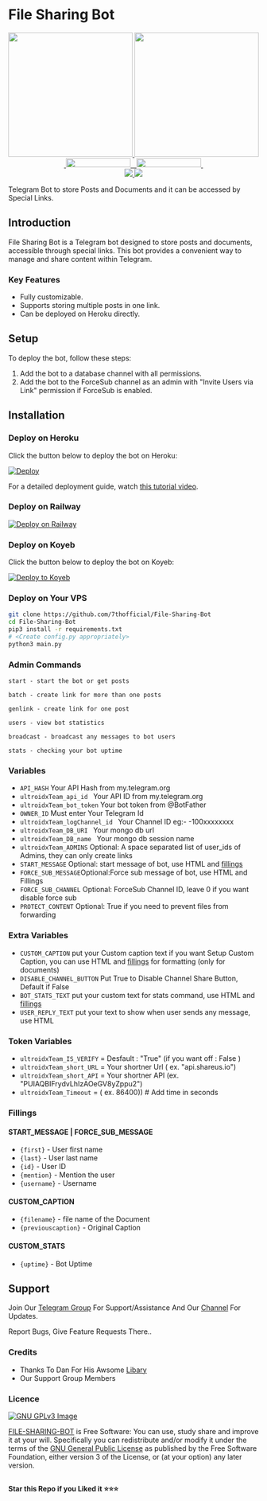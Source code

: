 # File Sharing Bot

<p align="center">
  <a href="https://www.python.org">
    <img src="http://ForTheBadge.com/images/badges/made-with-python.svg" width ="250">
  </a>
  <a href="https://t.me/ultroid_official">
    <img src="https://github.com/7thofficial/PyrogramGenStr/blob/main/resources/madebycodex-badge.svg" width="250">
  </a><br>
  <a href="https://t.me/ultroid_official">
    &nbsp;<img src="https://img.shields.io/badge/ultroid%20%F0%9D%95%8F%20official-Channel-blue?style=flat-square&logo=telegram" width="130" height="18">&nbsp;
  </a>
  <a href="https://t.me/ultroidofficial_chat">
    &nbsp;<img src="https://img.shields.io/badge/ultroid%20%F0%9D%95%8F%20official-Group-blue?style=flat-square&logo=telegram" width="130" height="18">&nbsp;
  </a>  
  <br>
  <a href="https://github.com/7thofficial/File-Sharing-Bot/stargazers">
    <img src="https://img.shields.io/github/stars/7thofficial/File-Sharing-Bot?style=social">
  </a>
  <a href="https://github.com/7thofficial/File-Sharing-Bot/fork">
    <img src="https://img.shields.io/github/forks/7thofficial/File-Sharing-Bot?label=Fork&style=social">
  </a>  
</p>

Telegram Bot to store Posts and Documents and it can be accessed by Special Links.

## Introduction

File Sharing Bot is a Telegram bot designed to store posts and documents, accessible through special links. This bot provides a convenient way to manage and share content within Telegram.

### Key Features

- Fully customizable.
- Supports storing multiple posts in one link.
- Can be deployed on Heroku directly.

## Setup

To deploy the bot, follow these steps:

1. Add the bot to a database channel with all permissions.
2. Add the bot to the ForceSub channel as an admin with "Invite Users via Link" permission if ForceSub is enabled.

## Installation

### Deploy on Heroku

Click the button below to deploy the bot on Heroku:

[![Deploy](https://www.herokucdn.com/deploy/button.svg)](https://heroku.com/deploy)

For a detailed deployment guide, watch [this tutorial video](https://www.youtube.com/watch?v=BeNBEYc-q7Y).

### Deploy on Railway

[![Deploy on Railway](https://railway.app/button.svg)](https://railway.app/new/template/1jKLr4)

### Deploy on Koyeb

Click the button below to deploy the bot on Koyeb:

[![Deploy to Koyeb](https://www.koyeb.com/static/images/deploy/button.svg)](https://app.koyeb.com/deploy?type=git&repository=github.com/7thofficial/File-Sharing-Bot&branch=koyeb&name=filesharingbot)

### Deploy on Your VPS

```bash
git clone https://github.com/7thofficial/File-Sharing-Bot
cd File-Sharing-Bot
pip3 install -r requirements.txt
# <Create config.py appropriately>
python3 main.py
````

### Admin Commands

```
start - start the bot or get posts

batch - create link for more than one posts

genlink - create link for one post

users - view bot statistics

broadcast - broadcast any messages to bot users

stats - checking your bot uptime
```

### Variables

* `API_HASH` Your API Hash from my.telegram.org
* `ultroidxTeam_api_id ` Your API ID from my.telegram.org
* `ultroidxTeam_bot_token` Your bot token from @BotFather
* `OWNER_ID` Must enter Your Telegram Id
* `ultroidxTeam_logChannel_id ` Your Channel ID eg:- -100xxxxxxxx
* `ultroidxTeam_DB_URI ` Your mongo db url
* `ultroidxTeam_DB_name ` Your mongo db session name
* `ultroidxTeam_ADMINS` Optional: A space separated list of user_ids of Admins, they can only create links
* `START_MESSAGE` Optional: start message of bot, use HTML and <a href='https://github.com/codexbotz/File-Sharing-Bot/blob/main/README.md#start_message'>fillings</a>
* `FORCE_SUB_MESSAGE`Optional:Force sub message of bot, use HTML and Fillings
* `FORCE_SUB_CHANNEL` Optional: ForceSub Channel ID, leave 0 if you want disable force sub
* `PROTECT_CONTENT` Optional: True if you need to prevent files from forwarding

### Extra Variables

* `CUSTOM_CAPTION` put your Custom caption text if you want Setup Custom Caption, you can use HTML and <a href='https://github.com/7thofficial/File-Sharing-Bot/blob/main/README.md#custom_caption'>fillings</a> for formatting (only for documents)
* `DISABLE_CHANNEL_BUTTON` Put True to Disable Channel Share Button, Default if False
* `BOT_STATS_TEXT` put your custom text for stats command, use HTML and <a href='https://github.com/7thofficial/File-Sharing-Bot/blob/main/README.md#custom_stats'>fillings</a>
* `USER_REPLY_TEXT` put your text to show when user sends any message, use HTML

### Token Variables

* `ultroidxTeam_IS_VERIFY` = Desfault : "True" (if you want off : False )
* `ultroidxTeam_short_URL` = Your shortner Url ( ex. "api.shareus.io")
* `ultroidxTeam_short_API` = Your shortner API (ex. "PUIAQBIFrydvLhIzAOeGV8yZppu2")
* `ultroidxTeam_Timeout` = ( ex. 86400)) # Add time in seconds


### Fillings
#### START_MESSAGE | FORCE_SUB_MESSAGE

* `{first}` - User first name
* `{last}` - User last name
* `{id}` - User ID
* `{mention}` - Mention the user
* `{username}` - Username

#### CUSTOM_CAPTION

* `{filename}` - file name of the Document
* `{previouscaption}` - Original Caption

#### CUSTOM_STATS

* `{uptime}` - Bot Uptime


## Support   
Join Our [Telegram Group](https://www.telegram.dog/ultroidofficial_chat) For Support/Assistance And Our [Channel](https://www.telegram.dog/ultroid_official) For Updates.   
   
Report Bugs, Give Feature Requests There..   

### Credits

- Thanks To Dan For His Awsome [Libary](https://github.com/pyrogram/pyrogram)
- Our Support Group Members

### Licence
[![GNU GPLv3 Image](https://www.gnu.org/graphics/gplv3-127x51.png)](http://www.gnu.org/licenses/gpl-3.0.en.html)  

[FILE-SHARING-BOT](https://github.com/7thofficial/File-Sharing-Bot/) is Free Software: You can use, study share and improve it at your
will. Specifically you can redistribute and/or modify it under the terms of the
[GNU General Public License](https://www.gnu.org/licenses/gpl.html) as
published by the Free Software Foundation, either version 3 of the License, or
(at your option) any later version. 

##

   **Star this Repo if you Liked it ⭐⭐⭐**

